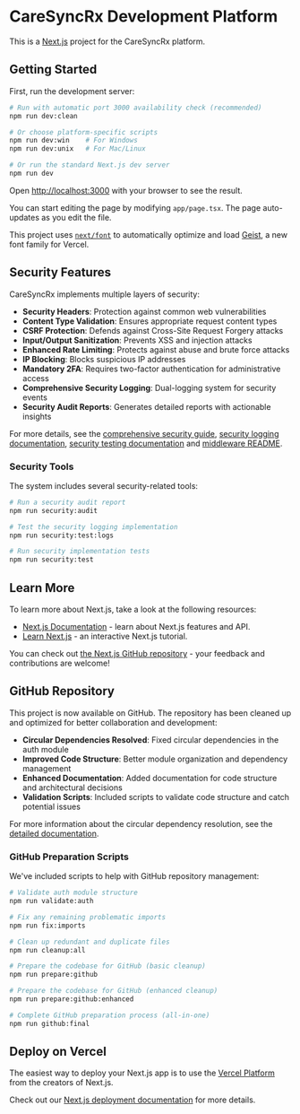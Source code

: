 # CareSyncRx Development Platform

This is a [Next.js](https://nextjs.org) project for the CareSyncRx platform.

## Getting Started

First, run the development server:

```bash
# Run with automatic port 3000 availability check (recommended)
npm run dev:clean

# Or choose platform-specific scripts
npm run dev:win    # For Windows
npm run dev:unix   # For Mac/Linux

# Or run the standard Next.js dev server
npm run dev
```

Open [http://localhost:3000](http://localhost:3000) with your browser to see the result.

You can start editing the page by modifying `app/page.tsx`. The page auto-updates as you edit the file.

This project uses [`next/font`](https://nextjs.org/docs/app/building-your-application/optimizing/fonts) to automatically optimize and load [Geist](https://vercel.com/font), a new font family for Vercel.

## Security Features

CareSyncRx implements multiple layers of security:

- **Security Headers**: Protection against common web vulnerabilities
- **Content Type Validation**: Ensures appropriate request content types
- **CSRF Protection**: Defends against Cross-Site Request Forgery attacks
- **Input/Output Sanitization**: Prevents XSS and injection attacks
- **Enhanced Rate Limiting**: Protects against abuse and brute force attacks
- **IP Blocking**: Blocks suspicious IP addresses
- **Mandatory 2FA**: Requires two-factor authentication for administrative access
- **Comprehensive Security Logging**: Dual-logging system for security events
- **Security Audit Reports**: Generates detailed reports with actionable insights

For more details, see the [comprehensive security guide](./docs/security-guide.md), [security logging documentation](./docs/security-logging.md), [security testing documentation](./docs/security-testing.md) and [middleware README](./src/shared/middleware/README.md).

### Security Tools

The system includes several security-related tools:

```bash
# Run a security audit report
npm run security:audit

# Test the security logging implementation
npm run security:test:logs

# Run security implementation tests
npm run security:test
```

## Learn More

To learn more about Next.js, take a look at the following resources:

- [Next.js Documentation](https://nextjs.org/docs) - learn about Next.js features and API.
- [Learn Next.js](https://nextjs.org/learn) - an interactive Next.js tutorial.

You can check out [the Next.js GitHub repository](https://github.com/vercel/next.js) - your feedback and contributions are welcome!

## GitHub Repository

This project is now available on GitHub. The repository has been cleaned up and optimized for better collaboration and development:

- **Circular Dependencies Resolved**: Fixed circular dependencies in the auth module
- **Improved Code Structure**: Better module organization and dependency management
- **Enhanced Documentation**: Added documentation for code structure and architectural decisions
- **Validation Scripts**: Included scripts to validate code structure and catch potential issues

For more information about the circular dependency resolution, see the [detailed documentation](./docs/circular-dependency-resolution.md).

### GitHub Preparation Scripts

We've included scripts to help with GitHub repository management:

```bash
# Validate auth module structure
npm run validate:auth

# Fix any remaining problematic imports
npm run fix:imports

# Clean up redundant and duplicate files
npm run cleanup:all

# Prepare the codebase for GitHub (basic cleanup)
npm run prepare:github

# Prepare the codebase for GitHub (enhanced cleanup)
npm run prepare:github:enhanced

# Complete GitHub preparation process (all-in-one)
npm run github:final
```

## Deploy on Vercel

The easiest way to deploy your Next.js app is to use the [Vercel Platform](https://vercel.com/new?utm_medium=default-template&filter=next.js&utm_source=create-next-app&utm_campaign=create-next-app-readme) from the creators of Next.js.

Check out our [Next.js deployment documentation](https://nextjs.org/docs/app/building-your-application/deploying) for more details.
